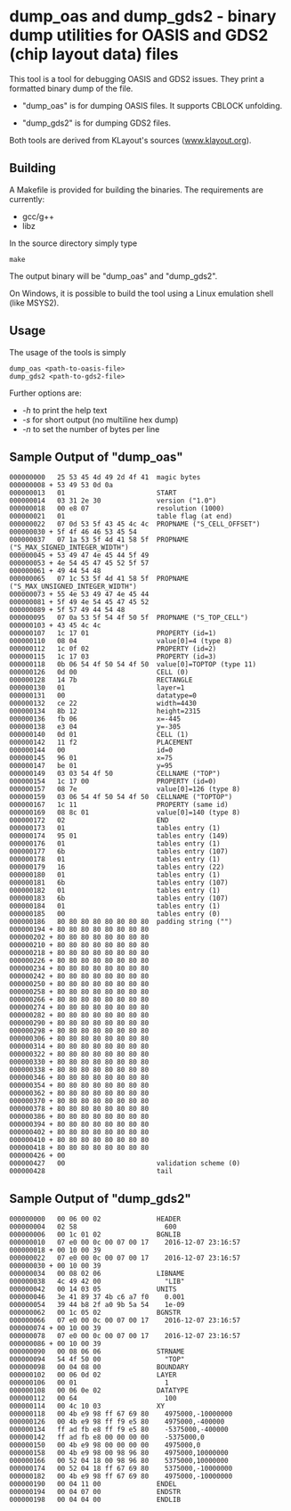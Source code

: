 # dump_oas and dump_gds2 - binary dump utilities for OASIS and GDS2 (chip layout data) files 

This tool is a tool for debugging OASIS and GDS2 issues. They print a formatted binary dump of the file.

 * "dump_oas" is for dumping OASIS files. It supports CBLOCK unfolding.

 * "dump_gds2" is for dumping GDS2 files.

Both tools are derived from KLayout's sources (www.klayout.org).

## Building

A Makefile is provided for building the binaries. The requirements are currently:

 * gcc/g++
 * libz

In the source directory simply type

    make

The output binary will be "dump_oas" and "dump_gds2".

On Windows, it is possible to build the tool using a Linux emulation shell (like MSYS2).

## Usage

The usage of the tools is simply

    dump_oas <path-to-oasis-file>
    dump_gds2 <path-to-gds2-file>

Further options are:

 * *-h* to print the help text
 * *-s* for short output (no multiline hex dump)
 * *-n <num>* to set the number of bytes per line

## Sample Output of "dump_oas"

```
000000000   25 53 45 4d 49 2d 4f 41  magic bytes
000000008 + 53 49 53 0d 0a 
000000013   01                       START
000000014   03 31 2e 30              version ("1.0")
000000018   00 e8 07                 resolution (1000)
000000021   01                       table flag (at end)
000000022   07 0d 53 5f 43 45 4c 4c  PROPNAME ("S_CELL_OFFSET")
000000030 + 5f 4f 46 46 53 45 54 
000000037   07 1a 53 5f 4d 41 58 5f  PROPNAME ("S_MAX_SIGNED_INTEGER_WIDTH")
000000045 + 53 49 47 4e 45 44 5f 49 
000000053 + 4e 54 45 47 45 52 5f 57 
000000061 + 49 44 54 48 
000000065   07 1c 53 5f 4d 41 58 5f  PROPNAME ("S_MAX_UNSIGNED_INTEGER_WIDTH")
000000073 + 55 4e 53 49 47 4e 45 44 
000000081 + 5f 49 4e 54 45 47 45 52 
000000089 + 5f 57 49 44 54 48 
000000095   07 0a 53 5f 54 4f 50 5f  PROPNAME ("S_TOP_CELL")
000000103 + 43 45 4c 4c 
000000107   1c 17 01                 PROPERTY (id=1)
000000110   08 04                    value[0]=4 (type 8)
000000112   1c 0f 02                 PROPERTY (id=2)
000000115   1c 17 03                 PROPERTY (id=3)
000000118   0b 06 54 4f 50 54 4f 50  value[0]=TOPTOP (type 11)
000000126   0d 00                    CELL (0)
000000128   14 7b                    RECTANGLE
000000130   01                       layer=1
000000131   00                       datatype=0
000000132   ce 22                    width=4430
000000134   8b 12                    height=2315
000000136   fb 06                    x=-445
000000138   e3 04                    y=-305
000000140   0d 01                    CELL (1)
000000142   11 f2                    PLACEMENT
000000144   00                       id=0
000000145   96 01                    x=75
000000147   be 01                    y=95
000000149   03 03 54 4f 50           CELLNAME ("TOP")
000000154   1c 17 00                 PROPERTY (id=0)
000000157   08 7e                    value[0]=126 (type 8)
000000159   03 06 54 4f 50 54 4f 50  CELLNAME ("TOPTOP")
000000167   1c 11                    PROPERTY (same id)
000000169   08 8c 01                 value[0]=140 (type 8)
000000172   02                       END
000000173   01                       tables entry (1)
000000174   95 01                    tables entry (149)
000000176   01                       tables entry (1)
000000177   6b                       tables entry (107)
000000178   01                       tables entry (1)
000000179   16                       tables entry (22)
000000180   01                       tables entry (1)
000000181   6b                       tables entry (107)
000000182   01                       tables entry (1)
000000183   6b                       tables entry (107)
000000184   01                       tables entry (1)
000000185   00                       tables entry (0)
000000186   80 80 80 80 80 80 80 80  padding string ("")
000000194 + 80 80 80 80 80 80 80 80 
000000202 + 80 80 80 80 80 80 80 80 
000000210 + 80 80 80 80 80 80 80 80 
000000218 + 80 80 80 80 80 80 80 80 
000000226 + 80 80 80 80 80 80 80 80 
000000234 + 80 80 80 80 80 80 80 80 
000000242 + 80 80 80 80 80 80 80 80 
000000250 + 80 80 80 80 80 80 80 80 
000000258 + 80 80 80 80 80 80 80 80 
000000266 + 80 80 80 80 80 80 80 80 
000000274 + 80 80 80 80 80 80 80 80 
000000282 + 80 80 80 80 80 80 80 80 
000000290 + 80 80 80 80 80 80 80 80 
000000298 + 80 80 80 80 80 80 80 80 
000000306 + 80 80 80 80 80 80 80 80 
000000314 + 80 80 80 80 80 80 80 80 
000000322 + 80 80 80 80 80 80 80 80 
000000330 + 80 80 80 80 80 80 80 80 
000000338 + 80 80 80 80 80 80 80 80 
000000346 + 80 80 80 80 80 80 80 80 
000000354 + 80 80 80 80 80 80 80 80 
000000362 + 80 80 80 80 80 80 80 80 
000000370 + 80 80 80 80 80 80 80 80 
000000378 + 80 80 80 80 80 80 80 80 
000000386 + 80 80 80 80 80 80 80 80 
000000394 + 80 80 80 80 80 80 80 80 
000000402 + 80 80 80 80 80 80 80 80 
000000410 + 80 80 80 80 80 80 80 80 
000000418 + 80 80 80 80 80 80 80 80 
000000426 + 00 
000000427   00                       validation scheme (0)
000000428                            tail
```

## Sample Output of "dump_gds2"

```
000000000   00 06 00 02              HEADER
000000004   02 58                      600
000000006   00 1c 01 02              BGNLIB
000000010   07 e0 00 0c 00 07 00 17    2016-12-07 23:16:57
000000018 + 00 10 00 39 
000000022   07 e0 00 0c 00 07 00 17    2016-12-07 23:16:57
000000030 + 00 10 00 39 
000000034   00 08 02 06              LIBNAME
000000038   4c 49 42 00                "LIB"
000000042   00 14 03 05              UNITS
000000046   3e 41 89 37 4b c6 a7 f0    0.001
000000054   39 44 b8 2f a0 9b 5a 54    1e-09
000000062   00 1c 05 02              BGNSTR
000000066   07 e0 00 0c 00 07 00 17    2016-12-07 23:16:57
000000074 + 00 10 00 39 
000000078   07 e0 00 0c 00 07 00 17    2016-12-07 23:16:57
000000086 + 00 10 00 39 
000000090   00 08 06 06              STRNAME
000000094   54 4f 50 00                "TOP"
000000098   00 04 08 00              BOUNDARY
000000102   00 06 0d 02              LAYER
000000106   00 01                      1
000000108   00 06 0e 02              DATATYPE
000000112   00 64                      100
000000114   00 4c 10 03              XY
000000118   00 4b e9 98 ff 67 69 80    4975000,-10000000
000000126   00 4b e9 98 ff f9 e5 80    4975000,-400000
000000134   ff ad fb e8 ff f9 e5 80    -5375000,-400000
000000142   ff ad fb e8 00 00 00 00    -5375000,0
000000150   00 4b e9 98 00 00 00 00    4975000,0
000000158   00 4b e9 98 00 98 96 80    4975000,10000000
000000166   00 52 04 18 00 98 96 80    5375000,10000000
000000174   00 52 04 18 ff 67 69 80    5375000,-10000000
000000182   00 4b e9 98 ff 67 69 80    4975000,-10000000
000000190   00 04 11 00              ENDEL
000000194   00 04 07 00              ENDSTR
000000198   00 04 04 00              ENDLIB
```
